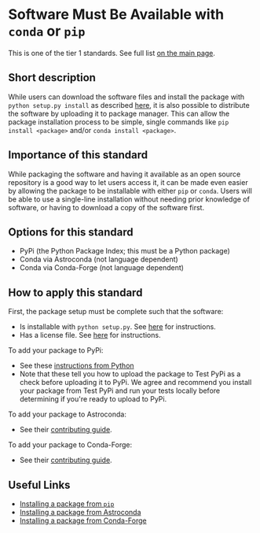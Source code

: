 # Software Must Be Available with `conda` or `pip`

This is one of the tier 1 standards. See full list [on the main page](../README.md).

## Short description
While users can download the software files and install the package with `python setup.py install` as described [here](package_structure.md), it is also possible to distribute the software by uploading it to package manager. This can allow the package installation process to be simple, single commands like `pip install <package>` and/or `conda install <package>`.

## Importance of this standard
While packaging the software and having it available as an open source repository is a good way to let users access it, it can be made even easier by allowing the package to be installable with either `pip` or `conda`. Users will be able to use a single-line installation without needing prior knowledge of software, or having to download a copy of the software first.

## Options for this standard
- PyPi (the Python Package Index; this must be a Python package)
- Conda via Astroconda (not language dependent)
- Conda via Conda-Forge (not language dependent)

## How to apply this standard
First, the package setup must be complete such that the software:
- Is installable with `python setup.py`. See [here](package_structure.md) for instructions.
- Has a license file. See [here](license_file.md) for instructions.

To add your package to PyPi:
- See these [instructions from Python](https://packaging.python.org/tutorials/packaging-projects/#generating-distribution-archives)
- Note that these tell you how to upload the package to Test PyPi as a check before uploading it to PyPi. We agree and recommend you install your package from Test PyPi and run your tests locally before determining if you're ready to upload to PyPi.

To add your package to Astroconda:
- See their [contributing guide](https://astroconda.readthedocs.io/en/latest/contributing.html#adding-a-recipe-to-astroconda-contrib).

To add your package to Conda-Forge:
- See their [contributing guide](https://conda-forge.org/docs/maintainer/adding_pkgs.html#contributing-packages).

## Useful Links
- [Installing a package from `pip`](https://packaging.python.org/tutorials/installing-packages/)
- [Installing a package from Astroconda](https://astroconda.readthedocs.io/en/latest/index.html)
- [Installing a package from Conda-Forge](https://conda-forge.org/docs/user/introduction.html#how-can-i-install-packages-from-conda-forge)
